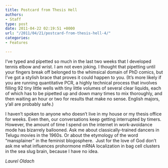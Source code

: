 ```yaml
---
title: Postcard from Thesis Hell
authors:
- Staff
type: post
date: 2011-04-22 02:19:51 +0000
url: "/2011/04/21/postcard-from-thesis-hell-4/"
categories:
- Features

---
```

I’ve typed and pipetted so much in the last two weeks that I developed tennis elbow and wrist. I am not even joking. I thought that pipetting until your fingers break off belonged to the whimsical domain of PhD comics, but I’ve got a stylish brace that proves it could happen to you. (It’s more likely if you are running quantitative PCR, a highly technical process that involves filling 92 tiny little wells with tiny little volumes of several clear liquids, each of which has to be pipetted up and down many times to mix thoroughly, and then waiting an hour or two for results that make no sense. English majors, y’all are probably safe.)

I haven’t spoken to anyone who doesn’t live in my house or my thesis office for weeks. Even then, our conversations keep getting interrupted by timers. However, the amount of time I spend on the internet in work-avoidance mode has bizarrely ballooned. Ask me about classically-trained dancers in Telugu movies in the 1960s. Or about the etymology of the word “mansplainer” in the feminist blogosphere.  Just for the love of God don’t ask me what influences prohormone mRNA localization in bag cell clusters in the sea slug brain, because I have no idea.

_Laurel Oldach_